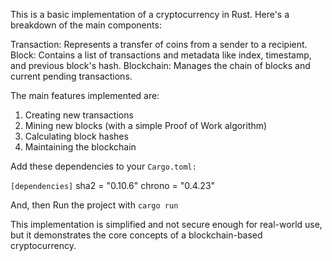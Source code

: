 This is a basic implementation of a cryptocurrency in Rust. Here's a breakdown of the main components:

Transaction: Represents a transfer of coins from a sender to a recipient.
Block: Contains a list of transactions and metadata like index, timestamp, and previous block's hash.
Blockchain: Manages the chain of blocks and current pending transactions.

The main features implemented are:

1) Creating new transactions
2) Mining new blocks (with a simple Proof of Work algorithm)
3) Calculating block hashes
4) Maintaining the blockchain

Add these dependencies to your `Cargo.toml:`

`[dependencies]`
sha2 = "0.10.6"
chrono = "0.4.23"

And, then Run the project with `cargo run`

This implementation is simplified and not secure enough for real-world use, but it demonstrates the core concepts of a blockchain-based cryptocurrency.
